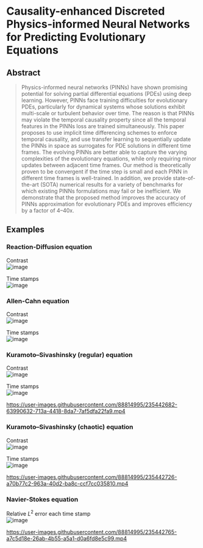 # Causality-enhanced Discreted Physics-informed Neural Networks for Predicting Evolutionary Equations

## Abstract

> Physics-informed neural networks (PINNs) have shown promising potential for solving partial differential equations (PDEs) using deep learning. However, PINNs face training difficulties for evolutionary PDEs, particularly for dynamical systems whose solutions exhibit multi-scale or turbulent behavior over time. The reason is that PINNs may violate the temporal causality property since all the temporal features in the PINNs loss are trained simultaneously. This paper proposes to use implicit time differencing schemes to enforce temporal causality, and use transfer learning to sequentially update the PINNs in space as surrogates for PDE solutions in different time frames. The evolving PINNs are better able to capture the varying complexities of the evolutionary equations, while only requiring minor updates between adjacent time frames. Our method is theoretically proven to be convergent if the time step is small and each PINN in different time frames is well-trained. In addition, we provide state-of-the-art (SOTA) numerical results for a variety of benchmarks for which existing PINNs formulations may fail or be inefficient. We demonstrate that the proposed method improves the accuracy of PINNs approximation for evolutionary PDEs and improves efficiency by a factor of 4–40x.


## Examples

### Reaction-Diffusion equation
Contrast  
![image](https://user-images.githubusercontent.com/88814995/235424556-3d458e5d-5a04-4865-996d-d52a281a9ff3.png)  

Time stamps  
![image](https://user-images.githubusercontent.com/88814995/235424580-1c3e9d9c-915e-4e93-9076-3b505c5fee4d.png)  

### Allen-Cahn equation
Contrast  
![image](https://user-images.githubusercontent.com/88814995/235424754-cf30d853-7d53-4203-8da8-a63c8f66183b.png)  

Time stamps  
![image](https://user-images.githubusercontent.com/88814995/235424768-adafd109-f569-4a7b-8332-525915c49fa8.png)  

### Kuramoto–Sivashinsky (regular) equation
Contrast  
![image](https://user-images.githubusercontent.com/88814995/235425044-3ff79386-6a61-4f87-b566-4d5149ce91a3.png)  

Time stamps  
![image](https://user-images.githubusercontent.com/88814995/235425105-2b1e26bf-90d4-4cf1-9c8d-b11379b7ef8c.png)  

https://user-images.githubusercontent.com/88814995/235442682-63990632-713a-4418-8da7-7af5dfa22fa9.mp4

### Kuramoto–Sivashinsky (chaotic) equation
Contrast  
![image](https://user-images.githubusercontent.com/88814995/235425374-3ca7eb30-4fe2-4c43-8a94-f6b528fde834.png)  

Time stamps  
![image](https://user-images.githubusercontent.com/88814995/235425395-fdad9fb4-04f5-4092-ac9f-a19eac5a1403.png)  

https://user-images.githubusercontent.com/88814995/235442726-a70b77c2-963a-40d2-ba8c-ccf7cc035810.mp4

### Navier-Stokes equation
Relative $L^2$ error each time stamp  
![image](https://user-images.githubusercontent.com/88814995/235425516-668e6179-1f52-4590-a646-2144eb604dff.png)  

https://user-images.githubusercontent.com/88814995/235442765-a7c5d18e-26ab-4b55-a5a1-d0a6fd8e5c99.mp4
